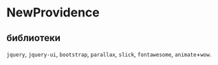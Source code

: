 # NewProvidence

## библиотеки

 ```jquery```, ```jquery-ui```, ```bootstrap```, ```parallax```, ```slick```, ```fontawesome```, ```animate```+```wow```.